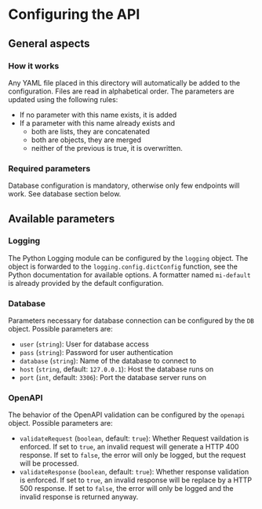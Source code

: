 # Configuring the API #
## General aspects ##
### How it works ###
Any YAML file placed in this directory will automatically be added to the configuration.
Files are read in alphabetical order. The parameters are updated using the following rules:
- If no parameter with this name exists, it is added
- If a parameter with this name already exists and
    - both are lists, they are concatenated
    - both are objects, they are merged
    - neither of the previous is true, it is overwritten.

### Required parameters ###

Database configuration is mandatory, otherwise only few endpoints will work. See database section below.

## Available parameters ##
### Logging ###
The Python Logging module can be configured by the `logging` object. The object is forwarded to the `logging.config.dictConfig` function, see the Python documentation for available options.
A formatter named `mi-default` is already provided by the default configuration.

### Database ###
Parameters necessary for database connection can be configured by the `DB` object.
Possible parameters are:
- `user` (`string`): User for database access
- `pass` (`string`): Password for user authentication
- `database` (`string`): Name of the database to connect to
- `host` (`string`, default: `127.0.0.1`): Host the database runs on
- `port` (`int`, default: `3306`): Port the database server runs on

### OpenAPI ###
The behavior of the OpenAPI validation can be configured by the `openapi` object.
Possible parameters are:
- `validateRequest` (`boolean`, default: `true`): Whether Request vaildation is enforced. If set to `true`, an invalid request will generate a HTTP 400 response. If set to `false`, the error will only be logged, but the request will be processed.
- `validateResponse` (`boolean`, default: `true`): Whether response validation is enforced. If set to `true`, an invalid response will be replace by a HTTP 500 response. If set to `false`, the error will only be logged and the invalid response is returned anyway.
